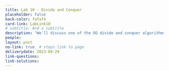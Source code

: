 ```yaml
---
title: Lab 10 - Divide and Conquer
placeholder: false
back-color: fafaf4
card-link: LabLink10
# subtitle: And a subtitle
description: "We'll discuss one of the OG divide and conquer algorithms: Kartsuba's algorithm."
people:
layout: post
no-link: true  # stops link to page 
deliverydate: 2023-09-29
link-questions: 
link-solutions: 
---
```










